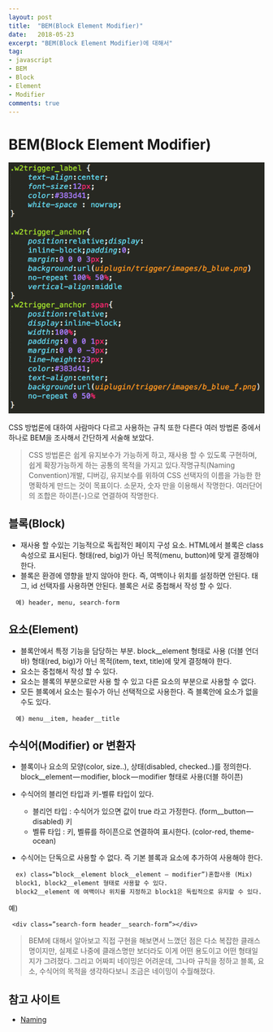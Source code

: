 ```yaml
---
layout: post
title:  "BEM(Block Element Modifier)"
date:   2018-05-23
excerpt: "BEM(Block Element Modifier)에 대해서"
tag:
- javascript
- BEM
- Block
- Element
- Modifier
comments: true
---
```


**BEM(Block Element Modifier)**
===

![예시](../../assets/img/bem1.png)

CSS 방법론에 대하여 사람마다 다르고 사용하는 규칙 또한 다른다 여러 방법론 중에서 하나로 BEM을 조사해서 간단하게 서술해 보았다.


> CSS 방법론은 쉽게 유지보수가 가능하게 하고, 재사용 할 수 있도록 구현하며, 쉽게 확장가능하게 하는 공통의 목적을 가지고 있다.작명규칙(Naming Convention)개발, 디버깅, 유지보수를 위하여 CSS 선택자의 이름을 가능한 한 명확하게 만드는 것이 목표이다.
소문자, 숫자 만을 이용해서 작명한다.
여러단어의 조합은 하이픈(-)으로 연결하여 작명한다.

## 블록(Block)  
- 재사용 할 수있는 기능적으로 독립적인 페이지 구성 요소. HTML에서 블록은 class 속성으로 표시된다.
형태(red, big)가 아닌 목적(menu, button)에 맞게 결정해야 한다.
- 블록은 환경에 영향을 받지 않아야 한다. 즉, 여백이나 위치를 설정하면 안된다.
태그, id 선택자를 사용하면 안된다.
블록은 서로 중첩해서 작성 할 수 있다.

```
  예) header, menu, search-form
```

## 요소(Element)

- 블록안에서 특정 기능을 담당하는 부분.
block__element 형태로 사용 (더블 언더바)
형태(red, big)가 아닌 목적(item, text, title)에 맞게 결정해야 한다.
- 요소는 중첩해서 작성 할 수 있다.
- 요소는 블록의 부분으로만 사용 할 수 있고 다른 요소의 부분으로 사용할 수 없다.
- 모든 블록에서 요소는 필수가 아닌 선택적으로 사용한다. 즉 블록안에 요소가 없을 수도 있다.

```
  예) menu__item, header__title
```

## 수식어(Modifier) or 변환자

- 블록이나 요소의 모양(color, size..), 상태(disabled, checked..)를 정의한다.
block__element — modifier, block — modifier 형태로 사용(더블 하이픈)
- 수식어의 블리언 타입과 키-벨류 타입이 있다.

  - 블리언 타입 : 수식어가 있으면 값이 true 라고 가정한다. (form__button — disabled)
키
  - 벨류 타입 : 키, 벨류를 하이픈으로 연결하여 표시한다. (color-red, theme-ocean)

- 수식어는 단독으로 사용할 수 없다. 즉 기본 블록과 요소에 추가하여 사용해야 한다. 

``` 
  ex) class=”block__element block__element — modifier”)혼합사용 (Mix)
  block1, block2__element 형태로 사용할 수 있다.
  block2__element 에 여백이나 위치를 지정하고 block1은 독립적으로 유지할 수 있다.
```
예)

<div class=”header”>

     <div class=”search-form header__search-form”></div>

</div>


> BEM에 대해서 알아보고 직접 구현을 해보면서 느꼈던 점은 다소 복잡한 클래스 명이지만, 실제로 나중에 클래스명만 보더라도 이게 어떤 용도이고 어떤 형태일지가 그려졌다. 그리고 어짜피 네이밍은 어려운데, 그나마 규칙을 정하고 블록, 요소, 수식어의 목적을 생각하다보니 조금은 네이밍이 수월해졌다.


## 참고 사이트

- [Naming](http://getbem.com/naming/)

